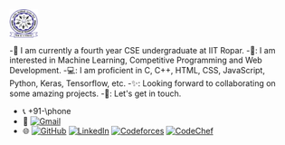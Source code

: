 <div style="background-color: white; width: 50px; height: 50px; display: inline-block;">
    <img src="iitrpr_logo.jpg" alt="IIT Ropar Logo" width="50" height="50" style="vertical-align: middle;"/>
</div>

-🔭 I am currently a fourth year CSE undergraduate at IIT Ropar.
-🌱: I am interested in Machine Learning, Competitive Programming and Web Development.
-💻: I am proficient in C, C++, HTML, CSS, JavaScript, Python, Keras, Tensorflow, etc.
-✨: Looking forward to collaborating on some amazing projects.
-🤝: Let's get in touch.

- 📞 +91-\phone
- 📧 [![Gmail](https://skillicons.dev/icons?i=gmail)](mailto:\emailb)
- 🌐 [![GitHub](https://skillicons.dev/icons?i=github)](https://github.com/Ashish-Gupta-2003)
  [![LinkedIn](https://skillicons.dev/icons?i=linkedin)](https://www.linkedin.com/in/ashish-gupta-86135329a/)
  [![Codeforces](https://skillicons.dev/icons?i=codeforces)](https://codeforces.com/profile/_Ashish_Gupta_)
  [![CodeChef](https://skillicons.dev/icons?i=codechef)](https://www.codechef.com/users/titan_2003)
